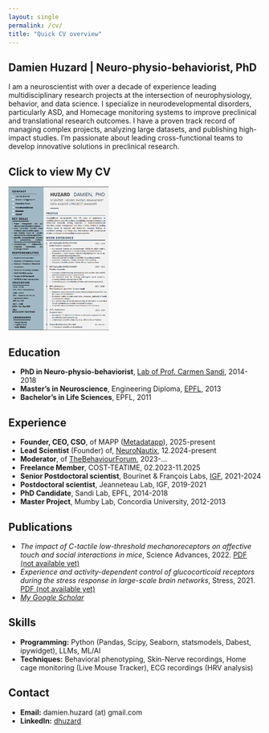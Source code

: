 ```yaml
---
layout: single
permalink: /cv/
title: "Quick CV overview"
---
```


## Damien Huzard | Neuro-physio-behaviorist, PhD

I am a neuroscientist with over a decade of experience leading multidisciplinary research projects at the intersection of neurophysiology, behavior, and data science. I specialize in neurodevelopmental disorders, particularly ASD, and Homecage monitoring systems to improve preclinical and translational research outcomes. I have a proven track record of managing complex projects, analyzing large datasets, and publishing high-impact studies. I’m passionate about leading cross-functional teams to develop innovative solutions in preclinical research.

## Click to view My CV

<a href="/assets/PDFs/CV.pdf">
  <img src="/assets/images/cv.png" alt="My CV" style="width: 200px;">
</a>

## Education
- **PhD in Neuro-physio-behaviorist**, [Lab of Prof. Carmen Sandi](https://www.epfl.ch/labs/lgc/), 2014-2018
- **Master’s in Neuroscience**, Engineering Diploma, [EPFL](www.epfl.ch), 2013
- **Bachelor’s in Life Sciences**, EPFL, 2011

## Experience
- **Founder, CEO, CSO**, of MAPP ([Metadatapp](www.metadatapp.net)), 2025-present
- **Lead Scientist** (Founder) of, [NeuroNautix](www.neuronautix.com), 12.2024-present
- **Moderator**, of [TheBehaviourForum](www.thebehaviourforum.org), 2023-...
- **Freelance Member**, COST-TEATIME, 02.2023-11.2025
- **Senior Postdoctoral scientist**, Bourinet & François Labs, [IGF](www.igf.cnrs.fr), 2021-2024
- **Postdoctoral scientist**, Jeanneteau Lab, IGF, 2019-2021
- **PhD Candidate**, Sandi Lab, EPFL, 2014-2018
- **Master Project**, Mumby Lab, Concordia University, 2012-2013

## Publications
- *The impact of C-tactile low-threshold mechanoreceptors on affective touch and social interactions in mice*, Science Advances, 2022. [PDF (not available yet)](images/The_impact_of_C-tactile_low-threshold_mechanoreceptors_on_affective_touch_and_social_interactions_in_mice.pdf)
- *Experience and activity-dependent control of glucocorticoid receptors during the stress response in large-scale brain networks*, Stress, 2021. [PDF (not available yet)](images/Experience_and_activity-dependent_control_of_glucocorticoid_receptors_during_the_stress_response_in_large-scale_brain_networks.pdf)
- [*My Google Scholar*](https://scholar.google.com/citations?user=tviZqssAAAAJ&hl=fr)

## Skills
- **Programming:** Python (Pandas, Scipy, Seaborn, statsmodels, Dabest, ipywidget), LLMs, ML/AI
- **Techniques:** Behavioral phenotyping, Skin-Nerve recordings, Home cage monitoring (Live Mouse Tracker), ECG recordings (HRV analysis)

## Contact
- **Email:** damien.huzard (at) gmail.com
- **LinkedIn:** [dhuzard](https://www.linkedin.com/in/dhuzard/)
